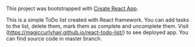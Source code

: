 This project was bootstrapped with [Create React App](https://github.com/facebook/create-react-app).

This is a simple ToDo list created with React framework. You can add tasks to the list, delete them, mark them as complete and uncomplete them. Visit (https://magiccurlyhair.github.io/react-todo-list/) to see deployed app. You can find source code in master branch.